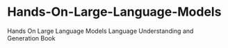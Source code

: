 # Hands-On-Large-Language-Models
Hands On Large Language Models Language Understanding and Generation Book
